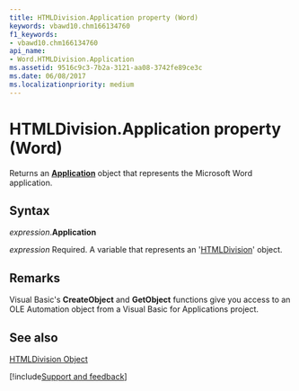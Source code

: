 ```yaml
---
title: HTMLDivision.Application property (Word)
keywords: vbawd10.chm166134760
f1_keywords:
- vbawd10.chm166134760
api_name:
- Word.HTMLDivision.Application
ms.assetid: 9516c9c3-7b2a-3121-aa08-3742fe89ce3c
ms.date: 06/08/2017
ms.localizationpriority: medium
---
```



# HTMLDivision.Application property (Word)

Returns an **[Application](Word.Application.md)** object that represents the Microsoft Word application.


## Syntax

_expression_.**Application**

_expression_ Required. A variable that represents an '[HTMLDivision](Word.HTMLDivision.md)' object.


## Remarks

Visual Basic's **CreateObject** and **GetObject** functions give you access to an OLE Automation object from a Visual Basic for Applications project.


## See also


[HTMLDivision Object](Word.HTMLDivision.md)

[!include[Support and feedback](~/includes/feedback-boilerplate.md)]